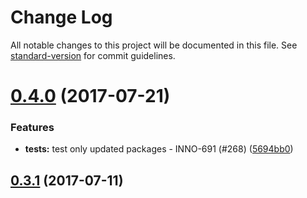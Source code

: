 # Change Log

All notable changes to this project will be documented in this file.
See [standard-version](https://github.com/conventional-changelog/standard-version) for commit guidelines.

<a name="0.4.0"></a>
# [0.4.0](https://github.com/ec-europa/europa-component-library/compare/@ec-europa/ecl-fields@0.3.1...@ec-europa/ecl-fields@0.4.0) (2017-07-21)


### Features

* **tests:** test only updated packages - INNO-691 (#268) ([5694bb0](https://github.com/ec-europa/europa-component-library/commit/5694bb0))




<a name="0.3.1"></a>
## [0.3.1](https://github.com/ec-europa/europa-component-library/compare/@ec-europa/ecl-fields@0.3.0...@ec-europa/ecl-fields@0.3.1) (2017-07-11)
